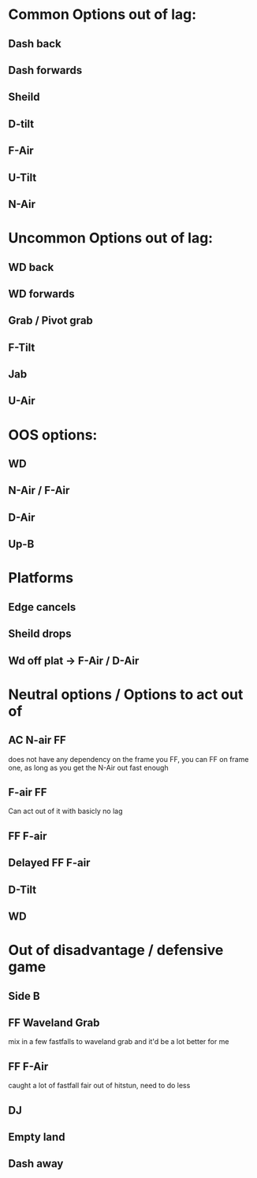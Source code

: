 # Common Options out of lag:

## Dash back

## Dash forwards

## Sheild

## D-tilt

## F-Air

## U-Tilt

## N-Air

# Uncommon Options out of lag:

## WD back

## WD forwards

## Grab / Pivot grab

## F-Tilt

## Jab

## U-Air

# OOS options:

## WD

## N-Air / F-Air

## D-Air

## Up-B

# Platforms

## Edge cancels

## Sheild drops

## Wd off plat -> F-Air / D-Air

# Neutral options / Options to act out of

## AC N-air FF
does not have any dependency on the frame you FF, you can FF on frame one, as long as you get the N-Air out fast enough

## F-air FF
Can act out of it with basicly no lag

## FF F-air

## Delayed FF F-air

## D-Tilt

## WD


# Out of disadvantage / defensive game

## Side B

## FF Waveland Grab
mix in a few fastfalls to waveland grab and it'd be a lot better for me

## FF F-Air
caught a lot of fastfall fair out of hitstun, need to do less

## DJ

## Empty land

## Dash away
<style>* body html{
	--text-color-fg: #AAAAAA;
	--text-color-bg: #111111;
	color: var(--text-color-fg);
	background-color: var(--text-color-bg);
}</style>